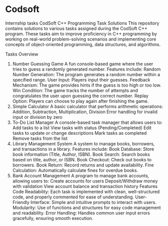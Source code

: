 # Codsoft
Internship tasks
CodSoft C++ Programming Task Solutions
This repository contains solutions to various tasks assigned during the CodSoft C++ program. These tasks aim to improve proficiency in C++ programming by working on real-world problem-solving scenarios and implementing core concepts of object-oriented programming, data structures, and algorithms.

Tasks Overview
1. Number Guessing Game
A fun console-based game where the user tries to guess a randomly generated number. Features include:
Random Number Generation: The program generates a random number within a specified range.
User Input: Players input their guesses.
Feedback Mechanism: The game provides hints if the guess is too high or too low.
Win Condition: The game tracks the number of attempts and congratulates the user upon guessing the correct number.
Replay Option: Players can choose to play again after finishing the game.
2. Simple Calculator
A basic calculator that performs arithmetic operations:
Addition, Subtraction, Multiplication, Division
Error handling for invalid input or division by zero
3. To-Do List Manager
A console-based task manager that allows users to:
Add tasks to a list
View tasks with status (Pending/Completed)
Edit tasks to update or change descriptions
Mark tasks as completed
Remove tasks from the list
2. Library Management System
A system to manage books, borrowers, and transactions in a library. Features include:
Book Database: Store book information (Title, Author, ISBN).
Book Search: Search books based on title, author, or ISBN.
Book Checkout: Check out books to borrowers.
Book Return: Record returns and update availability.
Fine Calculation: Automatically calculate fines for overdue books.
3. Bank Account Management
A program to manage bank accounts, allowing users to:
Create accounts for users
Deposit/Withdraw money with validation
View account balance and transaction history
Features
Code Readability: Each task is implemented with clean, well-structured code, and properly commented for ease of understanding.
User-Friendly Interface: Simple and intuitive prompts to interact with users.
Modularity: Use of functions and structures for easy code management and readability.
Error Handling: Handles common user input errors gracefully, ensuring smooth execution.
